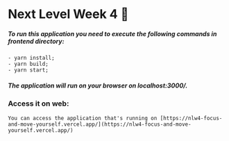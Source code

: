 # Next Level Week 4 🚀

##### To run this application you need to execute the following commands in frontend directory: 
    - yarn install;
    - yarn build;
    - yarn start;

##### The application will run on your browser on localhost:3000/.

### Access it on web:
    You can access the application that's running on [https://nlw4-focus-and-move-yourself.vercel.app/](https://nlw4-focus-and-move-yourself.vercel.app/)
